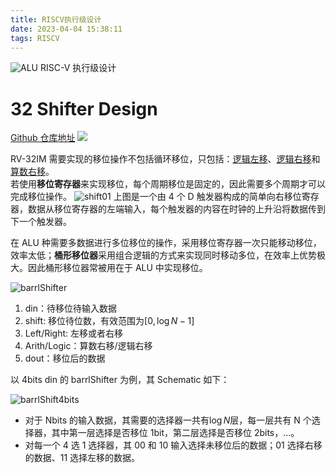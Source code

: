 ```yaml
---
title: RISCV执行级设计
date: 2023-04-04 15:38:11
tags: RISCV
---
```


![ALU](https://s2.loli.net/2023/04/10/xW4djv3JGEB2zyg.png)
RISC-V 执行级设计

<!--more-->

# 32 Shifter Design

[Github 仓库地址](https://github.com/ChipDesign/FAST_INTR_CPU/tree/main/src/rtl)
![](https://s2.loli.net/2023/03/10/CtRza3lUdwKHB7y.png)

RV-32IM 需要实现的移位操作不包括循环移位，只包括：<u>逻辑左移</u>、<u>逻辑右移</u>和<u>算数右移</u>。  
若使用**移位寄存器**来实现移位，每个周期移位是固定的，因此需要多个周期才可以完成移位操作。
![shift01](https://s2.loli.net/2023/03/11/D6uWOnjrogmNsvk.png)
上图是一个由 4 个 D 触发器构成的简单向右移位寄存器，数据从移位寄存器的左端输入，每个触发器的内容在时钟的上升沿将数据传到下一个触发器。

在 ALU 种需要多数据进行多位移位的操作，采用移位寄存器一次只能移动移位，效率太低；**桶形移位器**采用组合逻辑的方式来实现同时移动多位，在效率上优势极大。因此桶形移位器常被用在于 ALU 中实现移位。

![barrlShifter](https://s2.loli.net/2023/03/11/wSgedMkjVhoq1A6.jpg)

1. din：待移位待输入数据
2. shift: 移位待位数，有效范围为$[0, \log N-1]$
3. Left/Right: 左移或者右移
4. Arith/Logic：算数右移/逻辑右移
5. dout：移位后的数据

以 4bits din 的 barrlShifter 为例，其 Schematic 如下：

![barrlShift4bits](https://s2.loli.net/2023/03/11/Wv3ZMVen9fEbXpY.jpg)

- 对于 Nbits 的输入数据，其需要的选择器一共有$\log N$层，每一层共有 N 个选择器，其中第一层选择是否移位 1bit，第二层选择是否移位 2bits，...。
- 对每一个 4 选 1 选择器，其 00 和 10 输入选择未移位后的数据；01 选择右移的数据、11 选择左移的数据。
